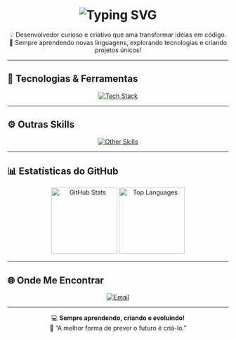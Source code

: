 <h1 align="center">
  <img src="https://readme-typing-svg.demolab.com?font=JetBrains+Mono&weight=900&size=35&duration=2800&pause=1000&color=9B5DE5&center=true&vCenter=true&width=700&lines=Son;Fullstack+Developer;Hello+World" alt="Typing SVG" />
</h1>

<p align="center">
  💡 Desenvolvedor curioso e criativo que ama transformar ideias em código.<br>
  🚀 Sempre aprendendo novas linguagens, explorando tecnologias e criando projetos únicos!
</p>

---

## 🧠 Tecnologias & Ferramentas

<p align="center">
  <a href="https://skillicons.dev">
    <img src="https://skillicons.dev/icons?i=html,css,js,py,java,vscode" alt="Tech Stack" />
  </a>
</p>

---

## ⚙️ Outras Skills

<p align="center">
  <a href="https://skillicons.dev">
    <img src="https://skillicons.dev/icons?i=git,figma,linux" alt="Other Skills" />
  </a>
</p>

---

## 📊 Estatísticas do GitHub

<p align="center">
  <img height="150" src="https://github-readme-stats.vercel.app/api?username=Niximkk&theme=dracula&show_icons=true&include_all_commits=true" alt="GitHub Stats" />
  <img height="150" src="https://github-readme-stats.vercel.app/api/top-langs/?username=Niximkk&theme=dracula&layout=compact" alt="Top Languages" />
</p>

---

## 🌐 Onde Me Encontrar

<p align="center">
  <a href="mailto:hs482075@gmail.com">
    <img src="https://img.shields.io/badge/Email-D14836?style=for-the-badge&logo=gmail&logoColor=white" alt="Email" />
  </a>
</p>

---

<p align="center">
  💻 <strong>Sempre aprendendo, criando e evoluindo!</strong><br>
  🌱 “A melhor forma de prever o futuro é criá-lo.”
</p>
